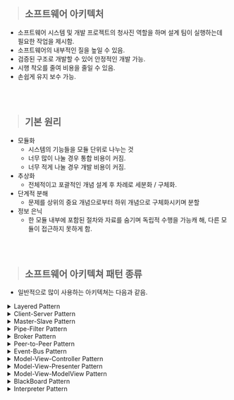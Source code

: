 > ## 소프트웨어 아키텍처

- 소프트웨어 시스템 및 개발 프로젝트의 청사진 역할을 하며 설계 팀이 실행하는데 필요한 작업을 제시함.
- 소프트웨어의 내부적인 질을 높일 수 있음.
- 검증된 구조로 개발할 수 있어 안정적인 개발 가능.
- 시행 착오를 줄여 비용을 줄일 수 있음.
- 손쉽게 유지 보수 가능.

<br/>
<br/>

> ## 기본 원리

- 모듈화
  - 시스템의 기능들을 모듈 단위로 나누는 것
  - 너무 많이 나눌 경우 통합 비용이 커짐.
  - 너무 적게 나눌 경우 개발 비용이 커짐.
- 추상화
  - 전체적이고 포괄적인 개념 설계 후 차례로 세분화 / 구체화.
- 단계적 분해
  - 문제를 상위의 중요 개념으로부터 하위 개념으로 구체화시키며 분할
- 정보 은닉
  - 한 모듈 내부에 포함된 절차와 자료를 숨기며 독립적 수행을 가능캐 해, 다른 모듈이 접근하지 못하게 함.

<br/>
<br/>

> ## 소프트웨어 아키텍쳐 패턴 종류

- 일반적으로 많이 사용하는 아키텍쳐는 다음과 같음.

<details>
  <summary>Layered Pattern</summary>

- 각각의 서비스 시스템들이 계층 구조를 이룸.
- 상위 계층은 하위 계층의 서비스 제공자.
- 하위 계층은 상위 계층의 클라이언트.
- ex) OSI 계층 모델

</details>

<details>
  <summary>Client-Server Pattern</summary>

- 하나의 서버와 다수의 클라이언트로 구성됨.
- 서버 컴포넌트는 다수의 클라이언트 컴포넌트에게 요청이 들어올 때마다 서비스 제공.
- 서버는 계속 클라이언트로부터 요청을 대기 해야 함.
- ex) 이메일, 문서 공유 및 은행 등의 온라인 어플리케이션

</details>

<details>
  <summary>Master-Slave Pattern</summary>

- 마스터 컴포넌트가 슬레이브 컴포넌트들에게 작업을 분산 시킴.
- 슬레이브의 반환 값으로부터 최종 결과값 계산.
- ex) 컴퓨터 시스템에서 버스와 연결된 주변 창치, 병렬 컴퓨터, 장애 허용 시스템.

</details>

<details>
  <summary>Pipe-Filter Pattern</summary>

- 데이터 스트림을 생성하고 처리함.
- 처리 과정은 filter에서 이루어지며 처리되는 데이터는 파이프를 통해 흐름.
- 버퍼링 또는 동기화 목적으로 사용될 수 있음.
- ex) 컴파일러, Unix shell

</details>

<details>
  <summary>Broker Pattern</summary>

- 분리된 컴포넌트들로 이루어진 분산 환경에 사용.
- 원격 서비스 실행을 통해 상호 작용 가능.
- 브로커 컴포넌트는 컴포넌트 간의 통신을 조정함.
- ex) 분산환경 시스템

</details>

<details>
  <summary>Peer-to-Peer Pattern</summary>

- 각 컴포넌트를 피어라 부름.
- 피어는 클라이언트와 서버 모두 가능.
- 파일 공유, 네트워크, 밀티미디어 프로토콜)
</details>

<details>
  <summary>Event-Bus Pattern</summary>

- 주로 이벤트를 처리.
- 이벤트 소스, 이벤트 리스너, 채널, 이벤트 버스 라는 주요 4가지 컴포넌트를 가짐.
- 소스는 이벤트 버스를 통해 특정 채널로 메세지를 발행.
- 리스너는 이전에 구독한 채널에 발행된 메시지에 대한 알림 받음. (안드로이드 개발, 알림 서비스)
</details>

<details>
  <summary>Model-View-Controller Pattern</summary>

![Alt text](image/image.png)

- 어플리케이션을 세 파트로 나눔.
  - 모델 : 핵심 기능과 데이터를 포함하고 있음.
  - 뷰 : 사용자에게 정보를 표시하는 역할. 옵저버 패턴을 이용함. (데이터의 상태 변화에 맞춰 업데이트를 하기 위함. 이로 인해 V-M 사이 의존성이 발생함.)
  - 컨트롤러 : 사용자로부터 발생한 입력 처리. model을 통해 받은 데이터를 처리하고 결과 값을 View에 반환함.
- Controller와 View는 1:N 관계.
- 가장 단순하여 여러 분야에서 사용됨.
- View와 Model 사이의 의존성이 높음. (규모가 커질수록 유지보수 어려움.)
- ex) 웹 (요즘 처럼 Back과 Front가 나뉜 경우는 MVC 패턴이라 볼 수 없음. 하나의 어플리케이션이 아니기 때문임. Rest API는 Spring MVC 프레임워크를 사용할 뿐임.)
</details>

<details>
  <summary>Model-View-Presenter Pattern</summary>

![Alt text](image/image-1.png)

- Controller 대신 Presenter 사용함.
  - Model : 핵심 기능과 데이터를 포함하고 있음.
  - View : 사용자에게 정보를 표시하는 역할. 모든 입력들이 이곳으로 들어옴.
  - Presenter : View에서 요청한 정보로 Model을 가공하여 View에 전달해주는 역할. (Model과 View의 Interface 를 가지고 있음.)
- Presenter과 View는 1:1 관계.
- M-V 의존성은 없으나 V-P 의존성이 있음. (규모가 커질수록 강해짐.)

</details>

<details>
  <summary>Model-View-ModelView Pattern</summary>

- Controller 대신 View Model 사용함.
  - Model : 핵심 기능과 데이터를 포함하고 있음.
  - View : 사용자에게 정보를 표시하는 역할. 모든 입력들이 이곳으로 들어옴.
  - View Model : View를 표현하기 위해 만든 Model.
- 코맨드 패턴과 데이터 바인딩을 이용하여 View-ViewModel 의존성 없앰.
- M-V 의존성도 없음.
- View Model과 View는 1:N 관계.
- 테스트 및 확장 용이함.
- ViewModel 설계가 쉽지 않음.
</details>

<details>
  <summary>BlackBoard Pattern</summary>

- 해결책이 명확하지 않은 문제 처리시 유용함.
- 3가지 주요 컴포넌트로 구성됨.
  - 블랙보드 : 솔루션의 객체를 포함하는 구조화된 전역 메모리.
  - 지식소스 : 자체 표현을 가진 특수 모듈
  - 제어 컴포넌트 : 모듈 선택 설정 및 실행 담당.
- 모든 컴포넌트는 블랙보드에 접근.
- 컴포넌트는 블랙보드에 추가되는 새로운 데이터 객체를 생성할 수 있음.
- 컴포넌트는 블랙보드에서 특정 종류의 데이터를 찾으며, 기존의 지식 소스와의 패턴매칭으로 데이터를 찾음.
- ex) 음성인식, 차량 식별 및 추적, 신호해석, 단백질 구조 식별

</details>

<details>
  <summary>Interpreter Pattern</summary>

- 특정 언어로 작성된 프로그램을 해석하는 컴포넌트를 설계할 때 사용함.
- 언어의 각 기호에 대해 클래스를 생성.
- ex) SQL, 통신프로토콜 정의어

</details>

<br/>
<br/>
